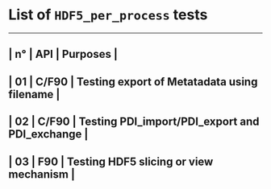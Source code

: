 List of `HDF5_per_process` tests
====
 
----------------------------------------------------------------
| n° | API    | Purposes                                       |
----------------------------------------------------------------
| 01 |  C/F90 | Testing export of Metatadata using filename    |
----------------------------------------------------------------
| 02 |  C/F90 | Testing PDI_import/PDI_export and PDI_exchange |
----------------------------------------------------------------
| 03 |  F90   | Testing HDF5 slicing or view mechanism         |
----------------------------------------------------------------
